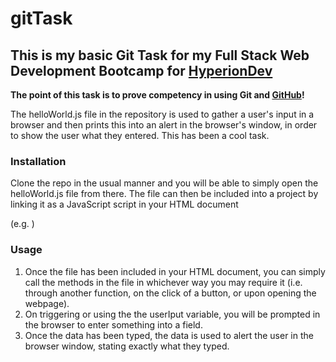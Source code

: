 # gitTask

## This is my basic Git Task for my Full Stack Web Development Bootcamp for [HyperionDev](http://hyperiondev.com)

**The point of this task is to prove competency in using Git and [GitHub](http://github.com)!**

The helloWorld.js file in the repository is used to gather a user's input in a browser and then prints this into an alert in the browser's window, in order to show the user what they entered.
This has been a cool task.

### Installation
Clone the repo in the usual manner and you will be able to simply open the helloWorld.js file from there.
The file can then be included into a project by linking it as a JavaScript script in your HTML document 

(e.g. <script type="text/javascript" src="../scripts/helloWorld.js"></script>)

### Usage
1. Once the file has been included in your HTML document, you can simply call the methods in the file in whichever way you may require it (i.e. through another function, on the click of a button, or upon opening the webpage).
1. On triggering or using the the userIput variable, you will be prompted in the browser to enter something into a field.
1. Once the data has been typed, the data is used to alert the user in the browser window, stating exactly what they typed.


